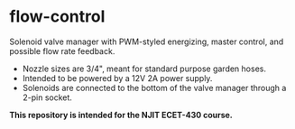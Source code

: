 # flow-control
Solenoid valve manager with PWM-styled energizing, master control, and possible flow rate feedback.
- Nozzle sizes are 3/4", meant for standard purpose garden hoses.
- Intended to be powered by a 12V 2A power supply.
- Solenoids are connected to the bottom of the valve manager through a 2-pin socket.

<b>This repository is intended for the NJIT ECET-430 course.</b>
